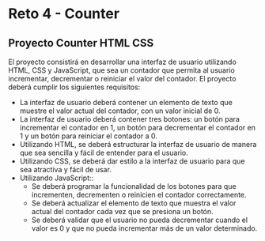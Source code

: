 # Reto 4 - Counter

## Proyecto Counter HTML CSS

El proyecto consistirá en desarrollar una interfaz de usuario utilizando HTML, CSS y JavaScript, que sea un contador que permita al usuario incrementar, decrementar o reiniciar el valor del contador. El proyecto deberá cumplir los siguientes requisitos:

- La interfaz de usuario deberá contener un elemento de texto que muestre el valor actual del contador, con un valor inicial de 0.
- La interfaz de usuario deberá contener tres botones: un botón para incrementar el contador en 1, un botón para decrementar el contador en 1 y un botón para reiniciar el contador a 0.
- Utilizando HTML, se deberá estructurar la interfaz de usuario de manera que sea sencilla y fácil de entender para el usuario.
- Utilizando CSS, se deberá dar estilo a la interfaz de usuario para que sea atractiva y fácil de usar.
- Utilizando JavaScript::
    - Se deberá programar la funcionalidad de los botones para que incrementen, decrementen o reinicien el contador correctamente.
    - Se deberá actualizar el elemento de texto que muestra el valor actual del contador cada vez que se presiona un botón.
    - Se deberá validar que el usuario no pueda decrementar cuando el valor es 0 y que no pueda incrementar más de un valor determinado.